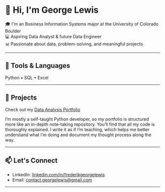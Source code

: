 # 👋 Hi, I'm George Lewis

🎓 I'm an Business Information Systems major at the University of Colorado Boulder  
💻 Aspiring Data Analyst & future Data Engineer  
📊 Passionate about data, problem-solving, and meaningful projects

---

## 🔧 Tools & Languages

Python • SQL • Excel

---

## 📂 Projects

Check out my [Data Analysis Portfolio](https://github.com/fghlewis/Data-Analysis-Portfolio)

I’m mostly a self-taught Python developer, so my portfolio is structured more like an in-depth note-taking repository. You’ll find that all my code is thoroughly explained. I write it as if I’m teaching, which helps me better understand what I’m doing and document my thought process along the way.

---

## 📫 Let's Connect

- LinkedIn: [linkedin.com/in/frederikgeorgelewis](https://www.linkedin.com/in/frederikgeorgelewis)
- Email: contact.georgelewis@gmail.com

---

